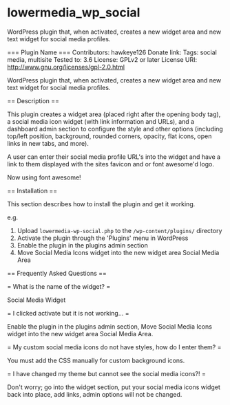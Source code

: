 lowermedia_wp_social
====================

WordPress plugin that, when activated, creates a new widget area and new text widget for social media profiles.

=== Plugin Name ===
Contributors: hawkeye126
Donate link: 
Tags: social media, multisite
Tested to: 3.6
License: GPLv2 or later
License URI: http://www.gnu.org/licenses/gpl-2.0.html

WordPress plugin that, when activated, creates a new widget area and new text widget for social media profiles.

== Description ==

This plugin creates a widget area (placed right after the opening body tag), a social media icon widget (with link information and URLs), and a dashboard admin section to configure the style and other options (including top/left position, background, rounded corners, opacity, flat icons, open links in new tabs, and more).

A user can enter their social media profile URL's into the widget and have a link to them displayed with the sites favicon and or font awesome'd logo.

Now using font awesome!


== Installation ==

This section describes how to install the plugin and get it working.

e.g.

1. Upload `lowermedia-wp-social.php` to the `/wp-content/plugins/` directory
2. Activate the plugin through the 'Plugins' menu in WordPress
3. Enable the plugin in the plugins admin section
4. Move Social Media Icons widget into the new widget area Social Media Area

== Frequently Asked Questions ==

= What is the name of the widget? =

Social Media Widget

= I clicked activate but it is not working... =

Enable the plugin in the plugins admin section, Move Social Media Icons widget into the new widget area Social Media Area.

= My custom social media icons do not have styles, how do I enter them? =

You must add the CSS manually for custom background icons.

= I have changed my theme but cannot see the social media icons?! =

Don't worry; go into the widget section, put your social media icons widget back into place, add links, admin options will not be changed.